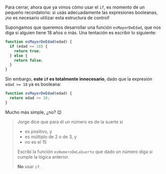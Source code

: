 Para cerrar, ahora que ya vimos cómo usar el `if`, es momento de un pequeño recordatorio:
si usás adecuadamente las expresiones booleanas, ¡no es necesario utilizar esta estructura de control!

Supongamos que queremos desarrollar una función `esMayorDeEdad`, que nos diga si alguien tiene
18 años o más. Una tentación es escribir lo siguiente:

```javascript
function esMayorDeEdad(edad) {
  if (edad >= 18) {
    return true;
  } else {
    return false;
  }
}
```

Sin embargo, **este `if` es totalmente innecesario**, dado que la expresión `edad >= 18` ya es booleana:

```javascript
function esMayorDeEdad(edad) {
  return edad >= 18;
}
```

Mucho más simple, ¿no? :wink:

> Jorge dice que para él un número es de la suerte si
>
> * es positivo, y
> * es múltiplo de 2 o de 3, y
> * no es el 15
>
> Escribí la función `esNumeroDeLaSuerte` que dado un número diga si cumple la lógica anterior.
>
> **No** usar `if`.
